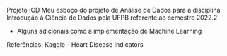 Projeto ICD
Meu esboço do projeto de Análise de Dados para a disciplina Introdução à Ciência de Dados pela UFPB referente ao semestre 2022.2
+ Alguns adicionais como a implementação de Machine Learning 

Referências:
Kaggle - Heart Disease Indicators

